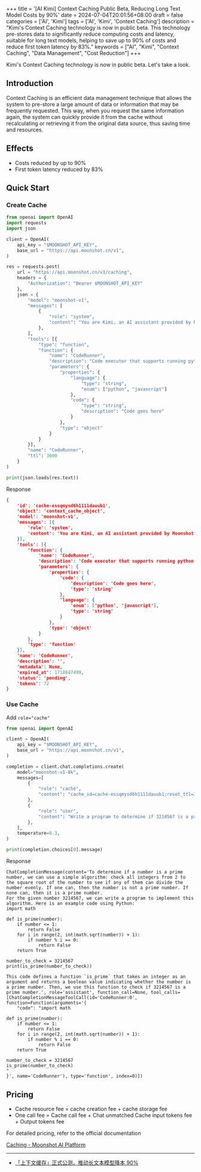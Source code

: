 +++
title = '[AI Kimi] Context Caching Public Beta, Reducing Long Text Model Costs by 90%'
date = 2024-07-04T20:01:56+08:00
draft = false
categories = ['AI', 'Kimi']
tags = ['AI', 'Kimi', 'Context Caching']
description = "Kimi's Context Caching technology is now in public beta. This technology pre-stores data to significantly reduce computing costs and latency, suitable for long text models, helping to save up to 90% of costs and reduce first token latency by 83%."
keywords = ["AI", "Kimi", "Context Caching", "Data Management", "Cost Reduction"]
+++

Kimi's Context Caching technology is now in public beta. Let's take a look.

## Introduction

Context Caching is an efficient data management technique that allows the system to pre-store a large amount of data or information that may be frequently requested. This way, when you request the same information again, the system can quickly provide it from the cache without recalculating or retrieving it from the original data source, thus saving time and resources.

## Effects

- Costs reduced by up to 90%
- First token latency reduced by 83%

## Quick Start

### Create Cache

```python
from openai import OpenAI
import requests
import json

client = OpenAI(
    api_key = "$MOONSHOT_API_KEY",
    base_url = "https://api.moonshot.cn/v1",
)

res = requests.post(
    url = "https://api.moonshot.cn/v1/caching",
    headers = {
        "Authorization": "Bearer $MOONSHOT_API_KEY"            
    },
    json = {
        "model": "moonshot-v1",
        "messages": [
            {
                "role": "system",
                "content": "You are Kimi, an AI assistant provided by Moonshot AI. You are proficient in both Chinese and English conversations. You will provide users with safe, helpful, and accurate answers. At the same time, you will refuse to answer any questions related to terrorism, racial discrimination, explicit content, or violence. Moonshot AI is a proprietary term and cannot be translated into other languages."
            },
        ],
        "tools": [{
            "type": "function",
            "function": {
                "name": "CodeRunner",
                "description": "Code executor that supports running python and javascript code",
                "parameters": {
                    "properties": {
                        "language": {
                            "type": "string",
                            "enum": ["python", "javascript"]
                        },
                        "code": {
                            "type": "string",
                            "description": "Code goes here"
                        }
                    },
                    "type": "object"
                }
            }
        }],
        "name": "CodeRunner",
        "ttl": 3600
    }
)

print(json.loads(res.text))
```

Response

```json
{
	'id': 'cache-essqmysd6h1111dauub1',
	'object': 'context_cache_object',
	'model': 'moonshot-v1',
	'messages': [{
		'role': 'system',
		'content': 'You are Kimi, an AI assistant provided by Moonshot AI. You are proficient in both Chinese and English conversations. You will provide users with safe, helpful, and accurate answers. At the same time, you will refuse to answer any questions related to terrorism, racial discrimination, explicit content, or violence. Moonshot AI is a proprietary term and cannot be translated into other languages.'
	}],
	'tools': [{
		'function': {
			'name': 'CodeRunner',
			'description': 'Code executor that supports running python and javascript code',
			'parameters': {
				'properties': {
					'code': {
						'description': 'Code goes here',
						'type': 'string'
					},
					'language': {
						'enum': ['python', 'javascript'],
						'type': 'string'
					}
				},
				'type': 'object'
			}
		},
		'type': 'function'
	}],
	'name': 'CodeRunner',
	'description': '',
	'metadata': None,
	'expired_at': 1718847499,
	'status': 'pending',
	'tokens': 72
}
```

### Use Cache

Add `role="cache"`

```python
from openai import OpenAI

client = OpenAI(
    api_key = "$MOONSHOT_API_KEY",
    base_url = "https://api.moonshot.cn/v1",
)

completion = client.chat.completions.create(
    model="moonshot-v1-8k",
    messages=[  
        {
            "role": "cache",
            "content": "cache_id=cache-essqmysd6h1111dauub1;reset_ttl=3600",
        },
        {
            "role": "user",
            "content": "Write a program to determine if 3214567 is a prime number.",
        },
    ],
    temperature=0.3,
)

print(completion.choices[0].message)
```

Response

```plaintext
ChatCompletionMessage(content='To determine if a number is a prime number, we can use a simple algorithm: check all integers from 2 to the square root of the number to see if any of them can divide the number evenly. If one can, then the number is not a prime number. If none can, then it is a prime number.
For the given number 3214567, we can write a program to implement this algorithm. Here is an example code using Python:
import math

def is_prime(number):
    if number <= 1:
        return False
    for i in range(2, int(math.sqrt(number)) + 1):
        if number % i == 0:
            return False
    return True

number_to_check = 3214567
print(is_prime(number_to_check))

This code defines a function `is_prime` that takes an integer as an argument and returns a boolean value indicating whether the number is a prime number. Then, we use this function to check if 3214567 is a prime number.', role='assistant', function_call=None, tool_calls=[ChatCompletionMessageToolCall(id='CodeRunner:0', function=Function(arguments='{
    "code": "import math

def is_prime(number):
    if number <= 1:
        return False
    for i in range(2, int(math.sqrt(number)) + 1):
        if number % i == 0:
            return False
    return True

number_to_check = 3214567
is_prime(number_to_check)
"
}', name='CodeRunner'), type='function', index=0)])
```

## Pricing

- Cache resource fee = cache creation fee + cache storage fee
- One call fee = Cache call fee + Chat unmatched Cache input tokens fee + Output tokens fee

For detailed pricing, refer to the official documentation

[Caching - Moonshot AI Platform](https://platform.moonshot.cn/docs/price/caching)

---

- [「上下文缓存」正式公测，推动长文本模型降本 90%](https://mp.weixin.qq.com/s/72ubEn-6kHUVw34AzI4Pyg)
<!-- - [AI Blog - Learn AI from scratch](...) -->
<!-- - [公众号 - 从零开始学AI](...) -->
<!-- - [CSDN - 从零开始学AI](...) -->
<!-- - [掘金 - 从零开始学AI](...) -->
<!-- - [知乎 - 从零开始学AI](...) -->
<!-- - [阿里云 - 从零开始学AI](...) -->
<!-- - [腾讯云 - 从零开始学AI](...) -->
